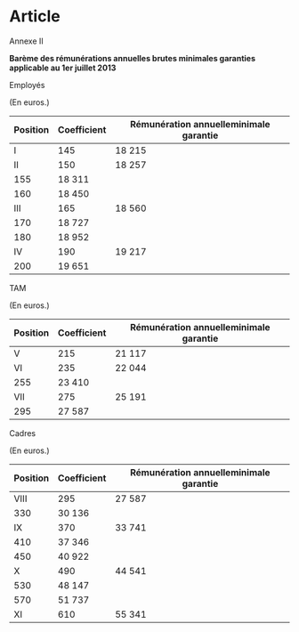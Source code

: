 # Article

  
 Annexe II  


**Barème des rémunérations annuelles brutes minimales garanties applicable au 1er juillet 2013**  


 Employés  


 (En euros.)  


  
  


| Position | Coefficient | Rémunération annuelleminimale garantie |
| --- | --- | --- |
| I | 145 | 18 215 |
| II  | 150 | 18 257 |
| 155 | 18 311 |
| 160 | 18 450 |
| III  | 165 | 18 560 |
| 170 | 18 727 |
| 180 | 18 952 |
| IV  | 190 | 19 217 |
| 200 | 19 651 |

  
  
 TAM  


 (En euros.)  


  
  


| Position | Coefficient | Rémunération annuelleminimale garantie |
| --- | --- | --- |
| V | 215 | 21 117 |
| VI  | 235 | 22 044 |
| 255 | 23 410 |
| VII  | 275 | 25 191 |
| 295 | 27 587 |

  
  
 Cadres  


 (En euros.)  


  
  


| Position | Coefficient | Rémunération annuelleminimale garantie |
| --- | --- | --- |
| VIII  | 295 | 27 587 |
| 330 | 30 136 |
| IX  | 370 | 33 741 |
| 410 | 37 346 |
| 450 | 40 922 |
|  X  | 490 | 44 541 |
| 530 | 48 147 |
| 570 | 51 737 |
| XI | 610 | 55 341 |

  
